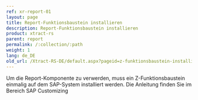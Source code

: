 ```yaml
---
ref: xr-report-01
layout: page
title: Report-Funktionsbaustein installieren
description: Report-Funktionsbaustein installieren
product: xtract-rs
parent: report
permalink: /:collection/:path
weight: 1
lang: de_DE
old_url: /Xtract-RS-DE/default.aspx?pageid=z-funktionsbaustein-installieren
---
```


Um die Report-Komponente zu verwerden, muss ein Z-Funktionsbaustein einmalig auf dem SAP-System installiert werden. Die Anleitung finden Sie im Bereich SAP Customizing
